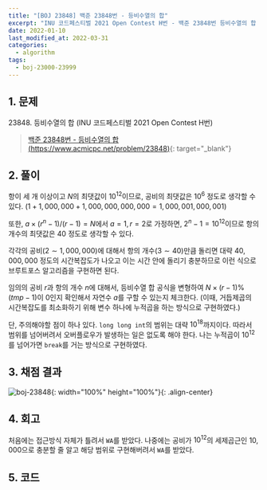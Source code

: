 ```yaml
---
title: "[BOJ 23848] 백준 23848번 - 등비수열의 합"
excerpt: "INU 코드페스티벌 2021 Open Contest H번 - 백준 23848번 등비수열의 합 풀이"
date: 2022-01-10
last_modified_at: 2022-03-31
categories:
  - algorithm
tags:
  - boj-23000-23999
---
```


## 1. 문제
$23848$. 등비수열의 합 (INU 코드페스티벌 2021 Open Contest H번)

> [백준 23848번 - 등비수열의 합 (https://www.acmicpc.net/problem/23848)](https://www.acmicpc.net/problem/23848){: target="_blank"}

## 2. 풀이

항이 세 개 이상이고 $N$의 최댓값이 $10^{12}$이므로, 공비의 최댓값은 $10^6$ 정도로 생각할 수 있다. $(1+1,000,000+1,000,000,000,000=1,000,001,000,001)$ 

또한, $a\times (r^n-1)/(r-1)=N$에서 $a=1, r=2$로 가정하면, $2^n-1=10^{12}$이므로 항의 개수의 최댓값은 $40$ 정도로 생각할 수 있다.

각각의 공비$(2\sim 1,000,000)$에 대해서 항의 개수$(3\sim 40)$만큼 돌리면 대략 $40,000,000$ 정도의 시간복잡도가 나오고 이는 시간 안에 돌리기 충분하므로 이런 식으로 브루트포스 알고리즘을 구현하면 된다.

임의의 공비 $r$과 항의 개수 $n$에 대해서, 등비수열 합 공식을 변형하여 $N\times (r-1)\%(tmp-1)$이 $0$인지 확인해서 자연수 $a$를 구할 수 있는지 체크한다. (이때, 거듭제곱의 시간복잡도를 최소화하기 위해 변수 하나에 누적곱을 하는 방식으로 구현하였다.) 

단, 주의해야할 점이 하나 있다. `long long int`의 범위는 대략 $10^{18}$까지이다. 따라서 범위를 넘어버려서 오버플로우가 발생하는 일은 없도록 해야 한다. 나는 누적곱이 $10^{12}$를 넘어가면 `break`를 거는 방식으로 구현하였다.

## 3. 채점 결과

![boj-23848](https://user-images.githubusercontent.com/30232837/161061438-482d7e40-cfa9-481f-9ce8-39e3c91ae126.png "boj-23848"){: width="100%" height="100%"}{: .align-center}

## 4. 회고

처음에는 접근방식 자체가 틀려서 `WA`를 받았다. 나중에는 공비가 $10^{12}$의 세제곱근인 $10,000$으로 충분할 줄 알고 해당 범위로 구현해버려서 `WA`를 받았다.

## 5. 코드

<script src="https://gist.github.com/BurningFalls/8cd29383045afbd38a1daea96de1f2af.js"></script>